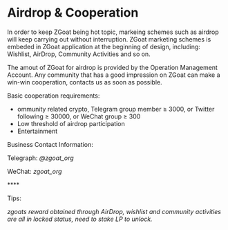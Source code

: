# Airdrop & Cooperation

In order to keep ZGoat being hot topic, markeing schemes such as airdrop will keep carrying out without interruption. ZGoat marketing schemes is embeded in ZGoat application at the beginning of design, including: Wishlist, AirDrop, Community Activities and so on. 

The amout of ZGoat for airdrop is provided by the Operation Management Account. Any community that has a good impression on ZGoat can make a win-win cooperation, contacts us as soon as possible.

Basic cooperation requirements:

* ommunity related crypto, Telegram group member ≥ 3000, or Twitter following ≥ 30000, or WeChat group ≥ 300
* Low threshold of airdrop participation
* Entertainment

Business Contact Information:

Telegraph: _@zgoat\_org_

WeChat: _zgoat\_org_

\*\*\*\*

Tips: 

_zgoats reward obtained through AirDrop, wishlist and community activities are all in locked status, need to stake LP to unlock._

